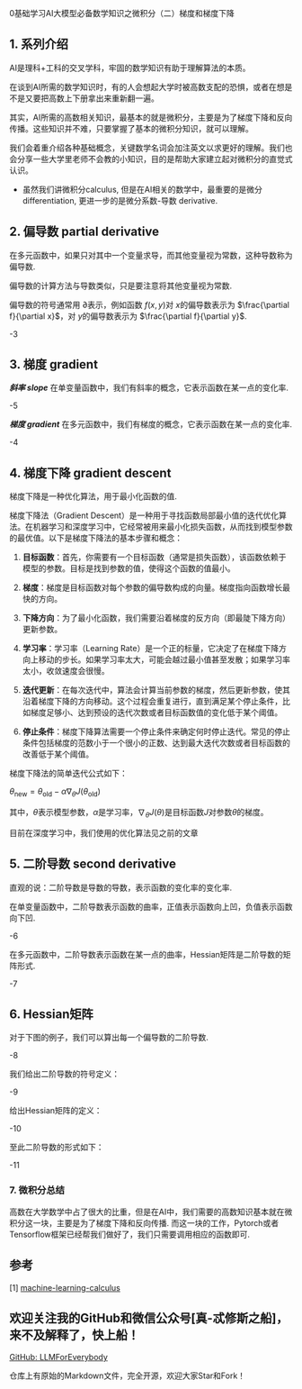 0基础学习AI大模型必备数学知识之微积分（二）梯度和梯度下降

## 1. 系列介绍

AI是理科+工科的交叉学科，牢固的数学知识有助于理解算法的本质。

在谈到AI所需的数学知识时，有的人会想起大学时被高数支配的恐惧，或者在想是不是又要把高数上下册拿出来重新翻一遍。

其实，AI所需的高数相关知识，最基本的就是微积分，主要是为了梯度下降和反向传播。这些知识并不难，只要掌握了基本的微积分知识，就可以理解。

我们会着重介绍各种基础概念，关键数学名词会加注英文以求更好的理解。我们也会分享一些大学里老师不会教的小知识，目的是帮助大家建立起对微积分的直觉式认识。

- 虽然我们讲微积分calculus, 但是在AI相关的数学中，最重要的是微分 differentiation, 更进一步的是微分系数-导数 derivative.

## 2. 偏导数 partial derivative

在多元函数中，如果只对其中一个变量求导，而其他变量视为常数，这种导数称为偏导数.

偏导数的计算方法与导数类似，只是要注意将其他变量视为常数.

偏导数的符号通常用 $\partial$表示，例如函数 $f(x, y)$对 $x$的偏导数表示为 $\frac{\partial f}{\partial x}$，对 $y$的偏导数表示为 $\frac{\partial f}{\partial y}$.

-3

## 3. 梯度 gradient


***斜率 slope***
在单变量函数中，我们有斜率的概念，它表示函数在某一点的变化率.

-5

***梯度 gradient***
在多元函数中，我们有梯度的概念，它表示函数在某一点的变化率.

-4

## 4. 梯度下降 gradient descent

梯度下降是一种优化算法，用于最小化函数的值.

梯度下降法（Gradient Descent）是一种用于寻找函数局部最小值的迭代优化算法。在机器学习和深度学习中，它经常被用来最小化损失函数，从而找到模型参数的最优值。以下是梯度下降法的基本步骤和概念：

1. **目标函数**：首先，你需要有一个目标函数（通常是损失函数），该函数依赖于模型的参数。目标是找到参数的值，使得这个函数的值最小。

2. **梯度**：梯度是目标函数对每个参数的偏导数构成的向量。梯度指向函数增长最快的方向。

3. **下降方向**：为了最小化函数，我们需要沿着梯度的反方向（即最陡下降方向）更新参数。

4. **学习率**：学习率（Learning Rate）是一个正的标量，它决定了在梯度下降方向上移动的步长。如果学习率太大，可能会越过最小值甚至发散；如果学习率太小，收敛速度会很慢。

5. **迭代更新**：在每次迭代中，算法会计算当前参数的梯度，然后更新参数，使其沿着梯度下降的方向移动。这个过程会重复进行，直到满足某个停止条件，比如梯度足够小、达到预设的迭代次数或者目标函数值的变化低于某个阈值。

6. **停止条件**：梯度下降算法需要一个停止条件来确定何时停止迭代。常见的停止条件包括梯度的范数小于一个很小的正数、达到最大迭代次数或者目标函数的改善低于某个阈值。

梯度下降法的简单迭代公式如下：

$\theta_{\text{new}} = \theta_{\text{old}} - \alpha \nabla_\theta J(\theta_{\text{old}})$

其中，$\theta$表示模型参数，$\alpha$是学习率，$\nabla_\theta J(\theta)$是目标函数$J$对参数$\theta$的梯度。

目前在深度学习中，我们使用的优化算法见之前的文章

## 5. 二阶导数 second derivative

直观的说：二阶导数是导数的导数，表示函数的变化率的变化率.

在单变量函数中，二阶导数表示函数的曲率，正值表示函数向上凹，负值表示函数向下凹.

-6

在多元函数中，二阶导数表示函数在某一点的曲率，Hessian矩阵是二阶导数的矩阵形式.

-7

## 6. Hessian矩阵

对于下图的例子，我们可以算出每一个偏导数的二阶导数.

-8

我们给出二阶导数的符号定义：

-9

给出Hessian矩阵的定义：

-10

至此二阶导数的形式如下：

-11


### 7. 微积分总结

高数在大学数学中占了很大的比重，但是在AI中，我们需要的高数知识基本就在微积分这一块，主要是为了梯度下降和反向传播. 而这一块的工作，Pytorch或者Tensorflow框架已经帮我们做好了，我们只需要调用相应的函数即可.

## 参考

<div id="refer-anchor-1"></div>

[1] [machine-learning-calculus](https://www.coursera.org/learn/machine-learning-calculus/home/module/2)

## 欢迎关注我的GitHub和微信公众号[真-忒修斯之船]，来不及解释了，快上船！

[GitHub: LLMForEverybody](https://github.com/luhengshiwo/LLMForEverybody)

仓库上有原始的Markdown文件，完全开源，欢迎大家Star和Fork！